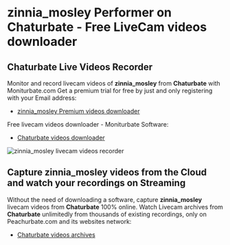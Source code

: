 # zinnia_mosley Performer on Chaturbate - Free LiveCam videos downloader

## Chaturbate Live Videos Recorder

Monitor and record livecam videos of **zinnia_mosley** from **Chaturbate** with Moniturbate.com
Get a premium trial for free by just and only registering with your Email address:
* [zinnia_mosley Premium videos downloader](https://moniturbate.com/request-demo-licence-key.html)

Free livecam videos downloader - Moniturbate Software:
* [Chaturbate videos downloader](https://moniturbate.com/moniturbate-download-software.html)

![zinnia_mosley livecam videos recorder](https://peachurnet.com/templates/moniturbate-software.png)


## Capture zinnia_mosley videos from the Cloud and watch your recordings on Streaming

Without the need of downloading a software, capture **zinnia_mosley** livecam videos from **Chaturbate** 100% online.
Watch Livecam archives from **Chaturbate** unlimitedly from thousands of existing recordings, only on Peachurbate.com and its websites network:
* [Chaturbate videos archives](https://peachurnet.com/)